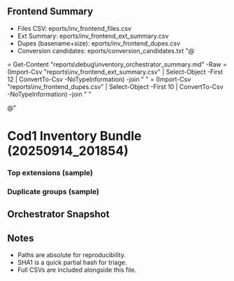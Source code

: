﻿## Frontend Summary
- Files CSV: eports/inv_frontend_files.csv
- Ext Summary: eports/inv_frontend_ext_summary.csv
- Dupes (basename+size): eports/inv_frontend_dupes.csv
- Conversion candidates: eports/conversion_candidates.txt
"@

 = Get-Content "reports\debug\inventory_orchestrator_summary.md" -Raw
 = (Import-Csv "reports\inv_frontend_ext_summary.csv" | Select-Object -First 12 | ConvertTo-Csv -NoTypeInformation) -join "
"
 = (Import-Csv "reports\inv_frontend_dupes.csv" | Select-Object -First 10 | ConvertTo-Csv -NoTypeInformation) -join "
"

@"
# Cod1 Inventory Bundle (20250914_201854)



### Top extensions (sample)

### Duplicate groups (sample)

## Orchestrator Snapshot


## Notes
- Paths are absolute for reproducibility.
- SHA1 is a quick partial hash for triage.
- Full CSVs are included alongside this file.
